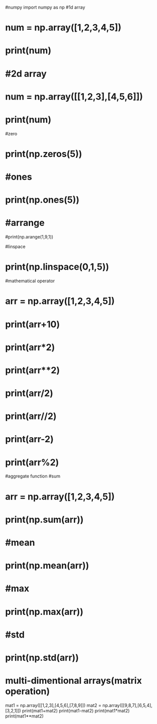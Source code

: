 #numpy
import numpy as np 
#1d array
# num = np.array([1,2,3,4,5])
# print(num)
# #2d array
# num = np.array([[1,2,3],[4,5,6]]) 
# print(num)

#zero
# print(np.zeros(5))
# #ones
# print(np.ones(5))
# #arrange
#print(np.arange(1,9,1))

#linspace
# print(np.linspace(0,1,5)) 
#mathematical operator
# arr = np.array([1,2,3,4,5])
# print(arr+10)
# print(arr*2)  
# print(arr**2) 
# print(arr/2)
# print(arr//2) 
# print(arr-2)     
# print(arr%2)

#aggregate function 
#sum
# arr = np.array([1,2,3,4,5])
# print(np.sum(arr)) 
# #mean
# print(np.mean(arr)) 
# #max
# print(np.max(arr))
# #std
# print(np.std(arr)) 

# multi-dimentional arrays(matrix operation)
mat1 = np.array([[1,2,3],[4,5,6],[7,8,9]]) 
mat2 = np.array([[9,8,7],[6,5,4],[3,2,1]]) 
print(mat1+mat2)
print(mat1-mat2)
print(mat1*mat2)
print(mat1**mat2) 
